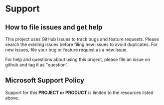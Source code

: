 # Support

## How to file issues and get help

This project uses GitHub Issues to track bugs and feature requests. Please search the existing
issues before filing new issues to avoid duplicates.  For new issues, file your bug or
feature request as a new Issue.

For help and questions about using this project, please file an issue on github and tag it as "question".

## Microsoft Support Policy

Support for this **PROJECT or PRODUCT** is limited to the resources listed above.
